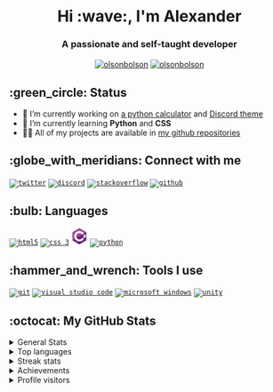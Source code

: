 <h1 align="center">Hi :wave:, I'm Alexander</h1> 
<h3 align="center">A passionate and self-taught developer</h3>

<p align="center">
    <a href="https://www.buymeacoffee.com/olsonbolson"> <img align="center" src="https://cdn.buymeacoffee.com/buttons/v2/default-yellow.png" height="40px" alt="olsonbolson" /></a>
    <a href="https://ko-fi.com/olsonbolson"> <img align="center" src="https://cdn.ko-fi.com/cdn/kofi3.png?v=3" height="40px" alt="olsonbolson" /></a>
</p>

<!-- <p> <a href="#"><img src="https://visitor-badge.glitch.me/badge?page_id=OlsonBolson-dev&right_color=RGB(223,94,76)&left_color=RGB(40,44,52)&left_text=My%20Page%20Visits" alt="olsonbolson-dev" /></a> </p> -->

<h2>:green_circle: Status</h2>
<ul style="list-style-type:disc;">
    <li>🔭 I’m currently working on <a href="https://github.com/OlsonBolson-dev/not-a-calculator">a python calculator</a> and <a href="https://github.com/OlsonBolson-dev/NewTheme-Discord"> Discord theme</a></li>
    <li>🌱 I’m currently learning <b>Python</b> and <b>CSS</b></li>
    <li>👨‍💻 All of my projects are available in <a href="https://github.com/OlsonBolson-dev?tab=repositories">my github repositories</a></li>
</ul>

<h2>:globe_with_meridians: Connect with me</h2>
<a href="https://twitter.com/olsonbolson_dev" target="blank"><code><img title="OlsonBolson_dev" alt="twitter" width="30px" src="https://raw.githubusercontent.com/rahuldkjain/github-profile-readme-generator/master/src/images/icons/Social/twitter.svg" /></code></a>
<a href="https://discord.com/users/444131047316389888" target="blank"><code><img title="OlsonBolson#7879" alt="discord" width="30px" src="https://raw.githubusercontent.com/rahuldkjain/github-profile-readme-generator/master/src/images/icons/Social/discord.svg" /></code></a>
<a href="https://stackoverflow.com/users/14669197" target="blank"><code><img title="14669197" alt="stackoverflow" width="30px" src="https://raw.githubusercontent.com/rahuldkjain/github-profile-readme-generator/master/src/images/icons/Social/stack-overflow.svg" /></code></a>
<a href="https://github.com/OlsonBolson-dev" target="blank"><code><img title="OlsonBolson-dev" alt="github" width="30px" src="https://cdn.jsdelivr.net/gh/devicons/devicon/icons/github/github-original.svg" /></code></a>

<h2>:bulb: Languages</h2>
<a href="#"><code><img title="HTML 5" alt="html5" width="30px" src="https://cdn.jsdelivr.net/gh/devicons/devicon/icons/html5/html5-original.svg" /></code></a>
<a href="#"><code><img title="CSS 3" alt="css 3" width="30px" src="https://cdn.jsdelivr.net/gh/devicons/devicon/icons/css3/css3-original.svg" /></code></a>
<a href="#"><code><img title="C#" alt="C-sharp" width="30px" src="https://raw.githubusercontent.com/devicons/devicon/master/icons/csharp/csharp-original.svg" /></code></a>
<a href="#"><code><img title="Python" alt="python" width="30px" src="https://cdn.jsdelivr.net/gh/devicons/devicon/icons/python/python-original.svg" /></code></a>

<h2>:hammer_and_wrench: Tools I use</h2>
<a href="#"><code><img title="Git" alt="git" width="30px" src="https://cdn.jsdelivr.net/gh/devicons/devicon/icons/git/git-original.svg" /></code></a>
<a href="#"><code><img title="VS Code" alt="visual studio code" width="30px" src="https://cdn.jsdelivr.net/gh/devicons/devicon/icons/vscode/vscode-original.svg" /></code></a>
<a href="#"><code><img title="MS Windows" alt="microsoft windows" width="30px" src="https://cdn.jsdelivr.net/gh/devicons/devicon/icons/windows8/windows8-original.svg" /></code></a>
<a href="#"><code><img title="Unity" alt="unity" width="30px" src="https://www.vectorlogo.zone/logos/unity3d/unity3d-icon.svg" /></code></a>

<h2>:octocat: My GitHub Stats</h2>
<details>
<summary>General Stats</summary>
<div alig="center">
    <a href="https://github.com/anuraghazra/github-readme-stats">
        <img height=180em src="https://github-readme-stats.vercel.app/api?username=olsonbolson-dev&show_icons=true&locale=en&theme=onedark&hide_border=true" alt="my github stats" />
    </a>
</div>
</details>

<details>
<summary>Top languages</summary>
    <a href="https://github.com/anuraghazra/github-readme-stats">
        <img height=180em src="https://github-readme-stats.vercel.app/api/top-langs?username=olsonbolson-dev&show_icons=true&locale=en&layout=compact&theme=onedark&hide_border=true" alt="most used languages" />
    </a>
    <p><b>*Note:</b> Top languages is only a metric of the languages my public code consists of and doesn't reflect experience or skill level.</p>
</details>

<details>
<summary>Streak stats</summary>
    <a href="https://github.com/DenverCoder1/github-readme-streak-stats">
        <img height=180em src="https://github-readme-streak-stats.herokuapp.com?user=OlsonBolson-dev&theme=onedark&hide_border=true&date_format=M%20j%5B%2C%20Y%5D" alt="streak stats"/>
    </a>
</details>

<details>
<summary>Achievements</summary>
<a href="https://github.com/ryo-ma/github-profile-trophy">
    <img alt="github achievements" src="https://github-profile-trophy.vercel.app/?username=olsonbolson-dev&theme=onedark">
</a>
</details>

<details>
<summary>Profile visitors</summary>
<p align="center">:round_pushpin: Profile visitors</p>
<div align="center">
    <img alt="visitors counter" src="https://profile-counter.glitch.me/OlsonBolson-dev/count.svg">
</div>
</details>
